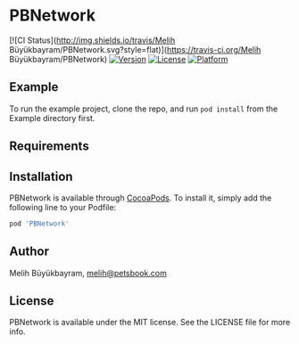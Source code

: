 # PBNetwork

[![CI Status](http://img.shields.io/travis/Melih Büyükbayram/PBNetwork.svg?style=flat)](https://travis-ci.org/Melih Büyükbayram/PBNetwork)
[![Version](https://img.shields.io/cocoapods/v/PBNetwork.svg?style=flat)](http://cocoapods.org/pods/PBNetwork)
[![License](https://img.shields.io/cocoapods/l/PBNetwork.svg?style=flat)](http://cocoapods.org/pods/PBNetwork)
[![Platform](https://img.shields.io/cocoapods/p/PBNetwork.svg?style=flat)](http://cocoapods.org/pods/PBNetwork)

## Example

To run the example project, clone the repo, and run `pod install` from the Example directory first.

## Requirements

## Installation

PBNetwork is available through [CocoaPods](http://cocoapods.org). To install
it, simply add the following line to your Podfile:

```ruby
pod 'PBNetwork'
```

## Author

Melih Büyükbayram, melih@petsbook.com

## License

PBNetwork is available under the MIT license. See the LICENSE file for more info.

